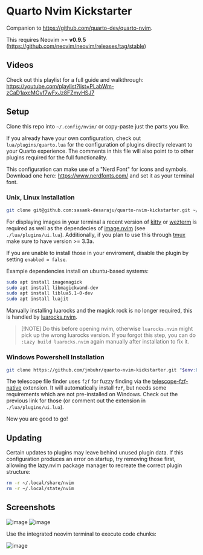# Quarto Nvim Kickstarter

Companion to <https://github.com/quarto-dev/quarto-nvim>.

This requires Neovim >= **v0.9.5** (https://github.com/neovim/neovim/releases/tag/stable)

## Videos

Check out this playlist for a full guide and walkthrough:
https://youtube.com/playlist?list=PLabWm-zCaD1axcMGvf7wFxJz8FZmyHSJ7

## Setup

Clone this repo into `~/.config/nvim/` or copy-paste just the parts you like.

If you already have your own configuration, check out `lua/plugins/quarto.lua`
for the configuration of plugins directly relevant to your Quarto experience.
The comments in this file will also point to to other plugins required for
the full functionality.

This configuration can make use of a "Nerd Font" for icons and symbols.
Download one here: <https://www.nerdfonts.com/> and set it as your terminal font.

### Unix, Linux Installation

```bash
git clone git@github.com:sasank-desaraju/quarto-nvim-kickstarter.git ~/.config/nvim
```

For displaying images in your terminal a recent version of [kitty](https://sw.kovidgoyal.net/kitty/) or [wezterm](https://wezfurlong.org/wezterm/index.html) is required
as well as the dependecies of [image.nvim](https://github.com/3rd/image.nvim) (see `./lua/plugins/ui.lua`).
Additionally, if you plan to use this through [tmux](https://github.com/tmux/tmux) make sure to have version >= 3.3a.

If you are unable to install those in your enviroment, disable the plugin by setting `enabled = false`.

Example dependencies install on ubuntu-based systems:

```bash
sudo apt install imagemagick
sudo apt install libmagickwand-dev
sudo apt install liblua5.1-0-dev
sudo apt install luajit
```

Manually installing luarocks and the magick rock is no longer required, this is handled by [luarocks.nvim](https://github.com/vhyrro/luarocks.nvim).

> [!NOTE] Do this before opening nvim, otherwise `luarocks.nvim`
> might pick up the wrong luarocks version.
> If you forgot this step, you can do `:Lazy build luarocks.nvim` again manually after installation
> to fix it.


### Windows Powershell Installation

```bash
git clone https://github.com/jmbuhr/quarto-nvim-kickstarter.git "$env:LOCALAPPDATA\nvim"
```

The telescope file finder uses `fzf` for fuzzy finding via the [telescope-fzf-native](https://github.com/nvim-telescope/telescope-fzf-native.nvim) extension.
It will automatically install `fzf`, but needs some requirements which are not pre-installed on Windows.
Check out the previous link for those (or comment out the extension in `./lua/plugins/ui.lua`).

Now you are good to go!

## Updating

Certain updates to plugins may leave behind unused plugin data. If this configuration produces an error on startup, try removing those first, allowing the lazy.nvim package manager to recreate the correct plugin structure:

```bash
rm -r ~/.local/share/nvim
rm -r ~/.local/state/nvim
```

## Screenshots

![image](https://user-images.githubusercontent.com/17450586/210392419-3ee2b3e3-e805-4e36-99ab-6922abe3a66b.png)
![image](https://user-images.githubusercontent.com/17450586/210392573-57c0ad1c-5db0-4f2a-9119-608bd2398494.png)

Use the integrated neovim terminal to execute code chunks:

![image](https://user-images.githubusercontent.com/17450586/211403680-c60e8e89-ea9b-48bd-881d-37df2bc924a3.png)


